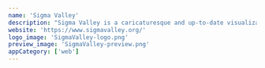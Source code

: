 ```yaml
---
name: 'Sigma Valley'
description: "Sigma Valley is a caricaturesque and up-to-date visualization of what is happening in the Ergo community."
website: 'https://www.sigmavalley.org/'
logo_image: 'SigmaValley-logo.png'
preview_image: 'SigmaValley-preview.png'
appCategory: ['web']
---
```

